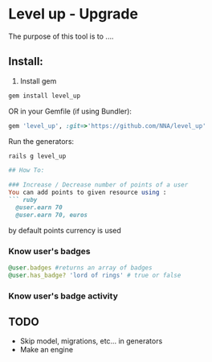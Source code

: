 # Level up - Upgrade 

The purpose of this tool is to ....

## Install:
1) Install gem

``` ruby
gem install level_up
```

OR in your Gemfile (if using Bundler):

``` ruby
gem 'level_up', :git=>'https://github.com/NNA/level_up'
```

Run the generators:

``` ruby
rails g level_up

## How To:

### Increase / Decrease number of points of a user
You can add points to given resource using :
``` ruby
  @user.earn 70
  @user.earn 70, euros
```
by default points currency is used

### Know user's badges
``` ruby
@user.badges #returns an array of badges
@user.has_badge? 'lord of rings' # true or false
```

### Know user's badge activity



## TODO
 - Skip model, migrations, etc... in generators
 - Make an engine

 [examples]: https://github.com/NNA/cucumber-snapshot/tree/master/examples